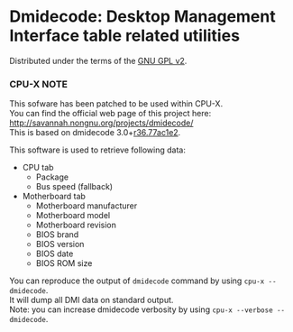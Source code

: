 # Dmidecode: Desktop Management Interface table related utilities

Distributed under the terms of the [GNU GPL v2](https://github.com/X0rg/CPU-X/blob/master/src/dmidecode/LICENSE).


### CPU-X NOTE

This sofware has been patched to be used within CPU-X.  
You can find the official web page of this project here: http://savannah.nongnu.org/projects/dmidecode/  
This is based on dmidecode 3.0+[r36.77ac1e2](http://git.savannah.gnu.org/cgit/dmidecode.git/commit/?id=77ac1e2c087f85c962ad5adeb9e476a515aced76).

This software is used to retrieve following data:
* CPU tab
  * Package
  * Bus speed (fallback)
* Motherboard tab
  * Motherboard manufacturer
  * Motherboard model
  * Motherboard revision
  * BIOS brand
  * BIOS version
  * BIOS date
  * BIOS ROM size

You can reproduce the output of `dmidecode` command by using `cpu-x --dmidecode`.  
It will dump all DMI data on standard output.  
Note: you can increase dmidecode verbosity by using `cpu-x --verbose --dmidecode`.
